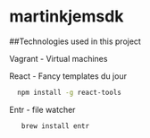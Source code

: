 # martinkjemsdk

##Technologies used in this project

Vagrant - Virtual machines

React - Fancy templates du jour

```sh
  npm install -g react-tools
```

Entr - file watcher

```sh
   brew install entr
```
